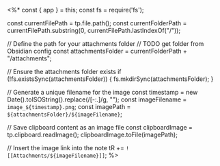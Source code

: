 
<%* 
const { app } = this;
const fs = require('fs');

const currentFilePath = tp.file.path();
const currentFolderPath = currentFilePath.substring(0, currentFilePath.lastIndexOf("/"));

// Define the path for your attachments folder
// TODO get folder from Obsidian config
const attachmentsFolder = currentFolderPath + "/attachments"; 

// Ensure the attachments folder exists
if (!fs.existsSync(attachmentsFolder)) {
    fs.mkdirSync(attachmentsFolder);
}

// Generate a unique filename for the image
const timestamp = new Date().toISOString().replace(/[-:.]/g, "");
const imageFilename = `image_${timestamp}.png`;
const imagePath = `${attachmentsFolder}/${imageFilename}`;

// Save clipboard content as an image file
const clipboardImage = tp.clipboard.readImage();
clipboardImage.toFile(imagePath);

// Insert the image link into the note
tR += `![[Attachments/${imageFilename}]]`;
%>
